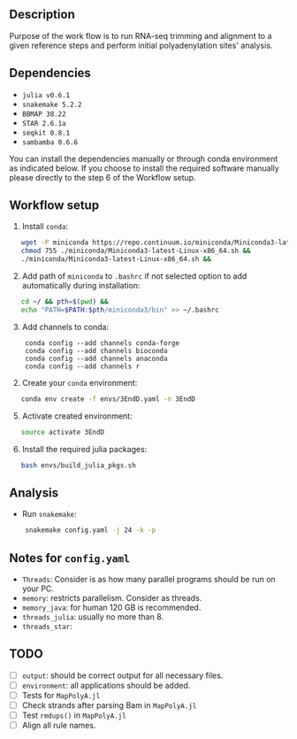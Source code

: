 ## Description

Purpose of the work flow is to run RNA-seq trimming and alignment to a given reference steps and perform initial polyadenylation sites' analysis.

## Dependencies

* `julia v0.6.1`
* `snakemake 5.2.2`
* `BBMAP 38.22`
* `STAR 2.6.1a`
* `seqkit 0.8.1`
* `sambamba 0.6.6`


You can install  the dependencies manually or through conda environment as indicated below. If you choose to install the required software  manually please directly to the step 6 of the Workflow setup.

## Workflow setup

1. Install `conda`:
```bash
   wget -P miniconda https://repo.continuum.io/miniconda/Miniconda3-latest-Linux-x86_64.sh &&
   chmod 755 ./miniconda/Miniconda3-latest-Linux-x86_64.sh &&
   ./miniconda/Miniconda3-latest-Linux-x86_64.sh &&
```

2. Add path of `miniconda` to `.bashrc` if not selected option to add automatically during installation:
```bash
   cd ~/ && pth=$(pwd) &&
   echo "PATH=$PATH:$pth/miniconda3/bin" >> ~/.bashrc
```

3. Add channels to conda:
```bashr
    conda config --add channels conda-forge
    conda config --add channels bioconda
    conda config --add channels anaconda
    conda config --add channels r
```
2. Create your `conda` environment:
 ```bash
    conda env create -f envs/3EndD.yaml -n 3EndD
 ```

5. Activate created environment:
```bash
   source activate 3EndD
```

6. Install the required julia packages:
```bash
   bash envs/build_julia_pkgs.sh
```

## Analysis

* Run `snakemake`:
```bash
    snakemake config.yaml -j 24 -k -p
```


## Notes for `config.yaml`

* `Threads`: Consider is as how many parallel programs should be run on your PC.
* `memory`: restricts parallelism. Consider as threads.
* `memory_java`: for human 120 GB is recommended.
* `threads_julia`: usually no more than 8.
* `threads_star`:

## TODO

- [ ]  `output`: should be correct output for all necessary files.
- [ ]  `environment`: all applications should be added.
- [ ]  Tests for `MapPolyA.jl`
- [ ]  Check strands after parsing Bam in `MapPolyA.jl`
- [ ]  Test `rmdups()` in `MapPolyA.jl`
- [ ]  Align all rule names.
